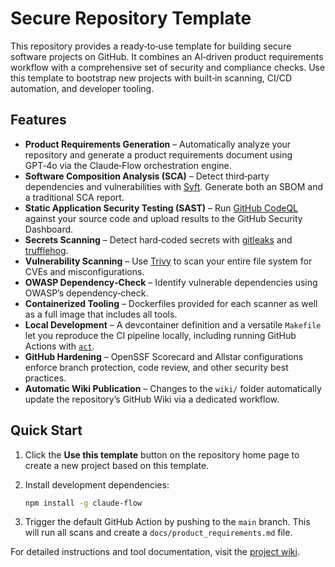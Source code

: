 # Secure Repository Template

This repository provides a ready‑to‑use template for building secure software projects on GitHub.  It combines an AI‑driven product requirements workflow with a comprehensive set of security and compliance checks.  Use this template to bootstrap new projects with built‑in scanning, CI/CD automation, and developer tooling.

## Features

- **Product Requirements Generation** – Automatically analyze your repository and generate a product requirements document using GPT‑4o via the Claude‑Flow orchestration engine.
- **Software Composition Analysis (SCA)** – Detect third‑party dependencies and vulnerabilities with [Syft](https://github.com/anchore/syft).  Generate both an SBOM and a traditional SCA report.
- **Static Application Security Testing (SAST)** – Run [GitHub CodeQL](https://docs.github.com/en/code-security/code-scanning) against your source code and upload results to the GitHub Security Dashboard.
- **Secrets Scanning** – Detect hard‑coded secrets with [gitleaks](https://github.com/gitleaks/gitleaks) and [trufflehog](https://github.com/trufflesecurity/trufflehog).
- **Vulnerability Scanning** – Use [Trivy](https://github.com/aquasecurity/trivy) to scan your entire file system for CVEs and misconfigurations.
- **OWASP Dependency‑Check** – Identify vulnerable dependencies using OWASP’s dependency‑check.
- **Containerized Tooling** – Dockerfiles provided for each scanner as well as a full image that includes all tools.
- **Local Development** – A devcontainer definition and a versatile `Makefile` let you reproduce the CI pipeline locally, including running GitHub Actions with [`act`](https://github.com/nektos/act).
- **GitHub Hardening** – OpenSSF Scorecard and Allstar configurations enforce branch protection, code review, and other security best practices.
- **Automatic Wiki Publication** – Changes to the `wiki/` folder automatically update the repository’s GitHub Wiki via a dedicated workflow.

## Quick Start

1. Click the **Use this template** button on the repository home page to create a new project based on this template.
2. Install development dependencies:

   ```sh
   npm install -g claude-flow
   ```

3. Trigger the default GitHub Action by pushing to the `main` branch.  This will run all scans and create a `docs/product_requirements.md` file.

For detailed instructions and tool documentation, visit the [project wiki](https://github.com/tbowman01/secure-repo-template/wiki).
